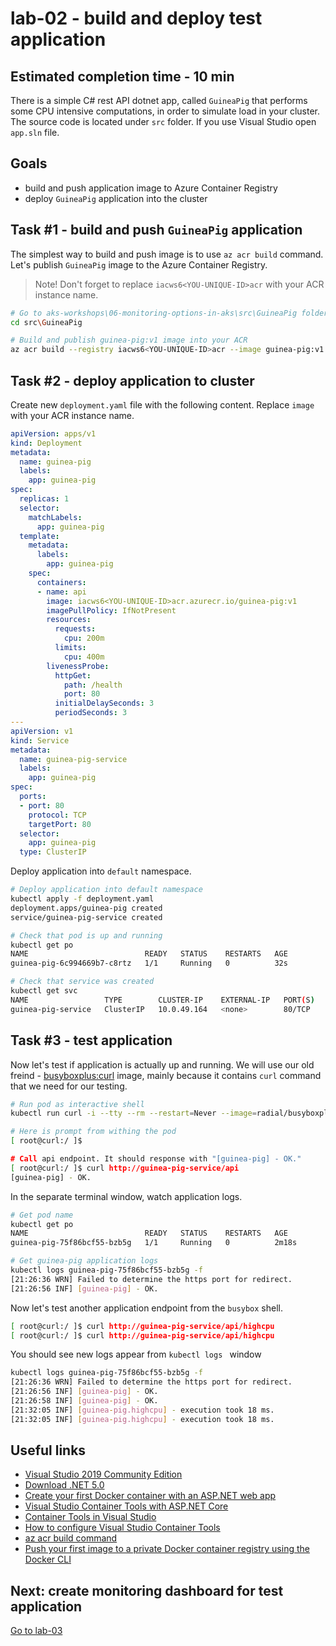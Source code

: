 # lab-02 - build and deploy test application

## Estimated completion time - 10 min

There is a simple C# rest API dotnet app, called `GuineaPig` that performs some CPU intensive computations, in order to simulate load in your cluster.
The source code is located under `src` folder. If you use Visual Studio open `app.sln` file. 

## Goals

* build and push application image to Azure Container Registry
* deploy `GuineaPig` application into the cluster

## Task #1 - build and push `GuineaPig` application

The simplest way to build and push image is to use `az acr build` command. Let's publish `GuineaPig` image to the Azure Container Registry. 
> Note! Don't forget to replace `iacws6<YOU-UNIQUE-ID>acr` with your ACR instance name.

```bash
# Go to aks-workshops\06-monitoring-options-in-aks\src\GuineaPig folder
cd src\GuineaPig

# Build and publish guinea-pig:v1 image into your ACR
az acr build --registry iacws6<YOU-UNIQUE-ID>acr --image guinea-pig:v1 --file Dockerfile ..
```

## Task #2 - deploy application to cluster

Create new `deployment.yaml` file with the following content. Replace `image` with your ACR instance name.

```yaml
apiVersion: apps/v1
kind: Deployment
metadata:
  name: guinea-pig
  labels:
    app: guinea-pig
spec:
  replicas: 1
  selector:
    matchLabels:
      app: guinea-pig
  template:
    metadata:
      labels:
        app: guinea-pig
    spec:
      containers:
      - name: api
        image: iacws6<YOU-UNIQUE-ID>acr.azurecr.io/guinea-pig:v1
        imagePullPolicy: IfNotPresent
        resources: 
          requests:
            cpu: 200m
          limits:
            cpu: 400m
        livenessProbe:
          httpGet:
            path: /health
            port: 80
          initialDelaySeconds: 3
          periodSeconds: 3    
---
apiVersion: v1
kind: Service
metadata:
  name: guinea-pig-service
  labels:
    app: guinea-pig
spec:
  ports:
  - port: 80
    protocol: TCP
    targetPort: 80
  selector:
    app: guinea-pig
  type: ClusterIP
```

Deploy application into `default` namespace. 

```bash
# Deploy application into default namespace
kubectl apply -f deployment.yaml
deployment.apps/guinea-pig created
service/guinea-pig-service created

# Check that pod is up and running
kubectl get po
NAME                          READY   STATUS    RESTARTS   AGE
guinea-pig-6c994669b7-c8rtz   1/1     Running   0          32s

# Check that service was created
kubectl get svc
NAME                 TYPE        CLUSTER-IP    EXTERNAL-IP   PORT(S)   AGE
guinea-pig-service   ClusterIP   10.0.49.164   <none>        80/TCP    47s
```

## Task #3 - test application

Now let's test if application is actually up and running. We will use our old freind - [busyboxplus:curl](https://hub.docker.com/r/radial/busyboxplus) image, mainly because it contains `curl` command that we need for our testing. 

```bash
# Run pod as interactive shell
kubectl run curl -i --tty --rm --restart=Never --image=radial/busyboxplus:curl -- sh

# Here is prompt from withing the pod
[ root@curl:/ ]$ 

# Call api endpoint. It should response with "[guinea-pig] - OK."
[ root@curl:/ ]$ curl http://guinea-pig-service/api
[guinea-pig] - OK.
```

In the separate terminal window, watch application logs.

```bash
# Get pod name
kubectl get po
NAME                          READY   STATUS    RESTARTS   AGE
guinea-pig-75f86bcf55-bzb5g   1/1     Running   0          2m18s

# Get guinea-pig application logs
kubectl logs guinea-pig-75f86bcf55-bzb5g -f
[21:26:36 WRN] Failed to determine the https port for redirect.
[21:26:56 INF] [guinea-pig] - OK.
```

Now let's test another application endpoint from the `busybox` shell.  

```bash
[ root@curl:/ ]$ curl http://guinea-pig-service/api/highcpu
[ root@curl:/ ]$ curl http://guinea-pig-service/api/highcpu
```

You should see new logs appear from `kubectl logs ` window

```bash
kubectl logs guinea-pig-75f86bcf55-bzb5g -f
[21:26:36 WRN] Failed to determine the https port for redirect.
[21:26:56 INF] [guinea-pig] - OK.
[21:26:58 INF] [guinea-pig] - OK.
[21:32:05 INF] [guinea-pig.highcpu] - execution took 18 ms.
[21:32:05 INF] [guinea-pig.highcpu] - execution took 18 ms.
```

## Useful links

* [Visual Studio 2019 Community Edition](https://visualstudio.microsoft.com/downloads/?WT.mc_id=AZ-MVP-5003837)
* [Download .NET 5.0](https://dotnet.microsoft.com/download/dotnet/5.0?WT.mc_id=AZ-MVP-5003837)
* [Create your first Docker container with an ASP.NET web app](https://tutorials.visualstudio.com/aspnet-container/containerize?WT.mc_id=AZ-MVP-5003837)
* [Visual Studio Container Tools with ASP.NET Core](https://docs.microsoft.com/en-us/aspnet/core/host-and-deploy/docker/visual-studio-tools-for-docker?view=aspnetcore-5.0&WT.mc_id=AZ-MVP-5003837)
* [Container Tools in Visual Studio](https://docs.microsoft.com/en-us/visualstudio/containers/?view=vs-2019&WT.mc_id=AZ-MVP-5003837)
* [How to configure Visual Studio Container Tools](https://docs.microsoft.com/en-us/visualstudio/containers/container-tools-configure?view=vs-2019&WT.mc_id=AZ-MVP-5003837)
* [az acr build command](https://docs.microsoft.com/en-us/cli/azure/acr?view=azure-cli-latest&WT.mc_id=AZ-MVP-5003837#az_acr_build)
* [Push your first image to a private Docker container registry using the Docker CLI](https://docs.microsoft.com/en-us/azure/container-registry/container-registry-get-started-docker-cli?WT.mc_id=AZ-MVP-5003837)

## Next: create monitoring dashboard for test application

[Go to lab-03](../lab-03/readme.md)